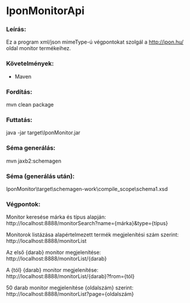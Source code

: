 # IponMonitorApi

### Leírás:
Ez a program xml/json mimeType-ú végpontokat szolgál a http://ipon.hu/ oldal monitor termékeihez.

### Követelmények:
- Maven

### Fordítás:
mvn clean package

### Futtatás:
java -jar target\IponMonitor.jar

### Séma generálás:
mvn jaxb2:schemagen

### Séma (generálás után):
IponMonitor\target\schemagen-work\compile_scope\schema1.xsd

### Végpontok:
Monitor keresése márka és típus alapján: http://localhost:8888/monitorSearch?name={márka}&type={típus}

Monitorok listázása alapértelmezett termék megjelenítési szám szerint: http://localhost:8888/monitorList

Az első {darab} monitor megjelenítése: http://localhost:8888/monitorList/{darab}

A {tól} {darab} monitor megjelenítése: http://localhost:8888/monitorList/{darab}?from={tól}

50 darab monitor megjelenítése {oldalszám} szerint: http://localhost:8888/monitorList?page={oldalszám}
